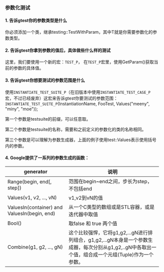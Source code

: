 ### 参数化测试

#### 1. 告诉gtest你的参数类型是什么

你必须添加一个类，继承testing::TestWithParam<T>，其中T就是你需要参数化的参数类型。

#### 2. 告诉gtest你拿到参数的值后，具体做些什么样的测试

这里，我们要使用一个新的宏：`TEST_P`，
在`TEST_P`宏里，使用GetParam()获取当前的参数的具体值。

#### 3. 告诉gtest你想要测试的参数范围是什么

使用`INSTANTIATE_TEST_SUITE_P`（在旧版本中使用`INSTANTIATE_TEST_CASE_P`宏，不过已经废弃）这宏来告诉gtest你要测试的参数范围：
`INSTANTIATE_TEST_SUITE_P`(InstantiationName, FooTest, Values("meeny", "miny", "moe"));

第一个参数是testsuite的前缀，可以任意取。

第二个参数是testsuite的名称，需要和之前定义的参数化的类的名称相同。

第三个参数是可以理解为参数生成器，上面的例子使用test::Values表示使用括号内的参数。

#### 4. Google提供了一系列的参数生成的函数：

| generator                                    | 说明                                           |
| -------------------------------------------- | ---------------------------------------------- |
| Range(begin, end[, step])                    | 范围在begin~end之间，步长为step，不包括end     |
| Values(v1, v2, ..., vN)                      | v1,v2到vN的值                                  |
| ValuesIn(container) and ValuesIn(begin, end) | 从一个C类型的数组或是STL容器，或是迭代器中取值 |
| Bool()                                       | 取false 和 true 两个值                         |
| Combine(g1, g2, ..., gN)                     | 这个比较强悍，它将g1,g2,...gN进行排列组合，g1,g2,...gN本身是一个参数生成器，每次分别从g1,g2,..gN中各取出一个值，组合成一个元组(Tuple)作为一个参数。 |
